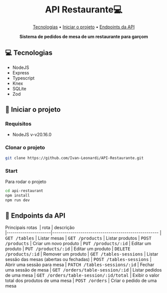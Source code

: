 <h1 align="center" style="font-weight: bold;">API Restaurante💻</h1>

<p align="center">
 <a href="#tech">Tecnologias</a> •
 <a href="#started">Iniciar o projeto</a> •
  <a href="#routes">Endpoints da API</a>
</p>

<p align="center">
    <b>Sistema de pedidos de mesa de um restaurante para garçom</b>
</p>

<h2 id="technologies">💻 Tecnologias</h2>

- NodeJS
- Express
- Typescript
- Knex
- SQLite
- Zod

<h2 id="started">🚀 Iniciar o projeto</h2>

<h3>Requisitos</h3>

- NodeJS v-v20.16.0

<h3>Clonar o projeto</h3>

```bash
git clone https://github.com/Ivan-Leonardi/API-Restaurante.git 
```


<h3>Start</h3>

Para rodar o projeto

```bash
cd api-restaurant
npm install
npm run dev
```

<h2 id="routes">📍 Endpoints da API</h2>

Principais rotas
​
| rota              | descrição                                         
|----------------------|-----------------------------------------------------
| <kbd>GET /tables</kbd>  | Listar mesas
| <kbd>GET /products</kbd>  | Listar produtos
| <kbd>POST /products</kbd>  | Criar um novo produto
| <kbd>PUT /products/:id</kbd>  | Editar um produto
| <kbd>PUT /products/:id</kbd>  | Editar um produto
| <kbd>DELETE /products/:id</kbd>  | Remover um produto
| <kbd>GET /tables-sessions</kbd>  | Listar sessão das mesas (abertas ou fechadas)
| <kbd>POST /tables-sessions</kbd>  | Abrir uma sessão para mesa
| <kbd>PATCH /tables-sessions/:id</kbd>  | Fechar uma sessão de mesa
| <kbd>GET /orders/table-session/:id</kbd>  | Listar pedidos de uma mesa
| <kbd>GET /orders/table-session/:id/total</kbd>  | Exibir o valor total dos produtos de uma mesa
| <kbd>POST /orders</kbd>  | Criar o pedido de uma mesa








